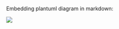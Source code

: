 Embedding plantuml diagram in markdown:

![](http://www.plantuml.com/plantuml/proxy?src=https://raw.githubusercontent.com/isigmund/test_plantuml/main/test.puml)

